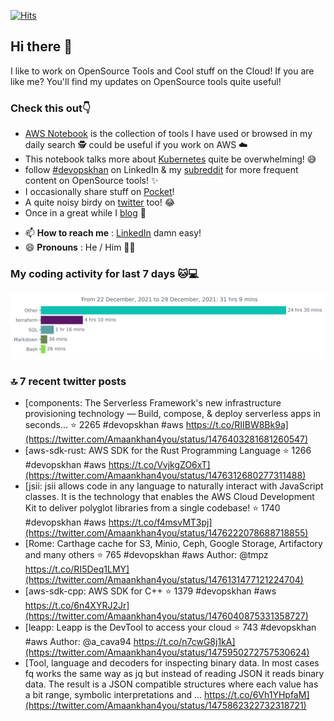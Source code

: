 [![Hits](https://hits.seeyoufarm.com/api/count/incr/badge.svg?url=https%3A%2F%2Fgithub.com%2Fakhan4u%2Fhit-counter&count_bg=%2379C83D&title_bg=%23555555&icon=&icon_color=%23E7E7E7&title=visits&edge_flat=false)](https://hits.seeyoufarm.com)

## Hi there 👋

I like to work on OpenSource Tools and Cool stuff on the Cloud! If you are like me? You'll find my updates on OpenSource tools quite useful!

### Check this out👇

* [AWS Notebook](https://histre.com/public/notebooks/dnllyanu/aws/) is the collection of tools I have used or browsed in my daily search 🕵️ could be useful if you work on AWS ☁️
* This notebook talks more about [Kubernetes](https://histre.com/public/notebooks/6uxdvo3y/kubernetes/) quite be overwhelming! 😅
* follow [#devopskhan](https://www.linkedin.com/feed/hashtag/devopskhan/) on LinkedIn & my [subreddit](https://www.reddit.com/r/devopskhan/) for more frequent content on OpenSource tools! ✨
* I occasionally share stuff on [Pocket](https://getpocket.com/@ej6g8d1dp2829A16a9Tf5d4T6bAMp3d8791rejDe86yem3bm4e14ex4fT4dluk29)!
* A quite noisy birdy on [twitter](https://twitter.com/Amaankhan4you) too! 😂
* Once in a great while I [blog](https://linuxparrot.com/) 😬


- 📫 **How to reach me** : [LinkedIn](https://www.linkedin.com/in/amaan-khan-linux-ninja) damn easy!
- 😄 **Pronouns** : He / Him 🤷‍♂️

### My coding activity for last 7 days 🐱💻

<img src="https://github.com/akhan4u/akhan4u/blob/main/images/stat.svg" alt="Amaan's Wakatime Activity!"/>

### 🔝 7 recent twitter posts
<!-- DEVDOJO:START -->
- [components: The Serverless Framework&#39;s new infrastructure provisioning technology — Build, compose, &amp; deploy serverless apps in seconds...
⭐️ 2265
#devopskhan #aws
https://t.co/RIIBW8Bk9a](https://twitter.com/Amaankhan4you/status/1476403281681260547)
- [aws-sdk-rust: AWS SDK for the Rust Programming Language
⭐️ 1266
#devopskhan #aws
https://t.co/VvjkgZO6xT](https://twitter.com/Amaankhan4you/status/1476312680277311488)
- [jsii: jsii allows code in any language to naturally interact with JavaScript classes. It is the technology that enables the AWS Cloud Development Kit to deliver polyglot libraries from a single codebase!
⭐️ 1740
#devopskhan #aws
https://t.co/f4msvMT3pj](https://twitter.com/Amaankhan4you/status/1476222078688718855)
- [Rome: Carthage cache for S3, Minio, Ceph, Google Storage, Artifactory and many others 
⭐️ 765
#devopskhan #aws
Author: @tmpz
https://t.co/RI5Deq1LMY](https://twitter.com/Amaankhan4you/status/1476131477121224704)
- [aws-sdk-cpp: AWS SDK for C++
⭐️ 1379
#devopskhan #aws
https://t.co/6n4XYRJ2Jr](https://twitter.com/Amaankhan4you/status/1476040875331358727)
- [leapp: Leapp is the DevTool to access your cloud
⭐️ 743
#devopskhan #aws
Author: @a_cava94
https://t.co/n7cwG8j1kA](https://twitter.com/Amaankhan4you/status/1475950272757530624)
- [Tool, language and decoders for inspecting binary data. In most cases fq works the same way as jq but instead of reading JSON it reads binary data. The result is a JSON compatible structures where each value has a bit range, symbolic interpretations and … https://t.co/6Vh1YHpfaM](https://twitter.com/Amaankhan4you/status/1475862322732318721)
<!-- DEVDOJO:END -->

<!-- ![Amaan's GitHub stats](https://github-readme-stats.vercel.app/api?username=akhan4u&count_private=true&show_icons=true&hide=contribs) -->

